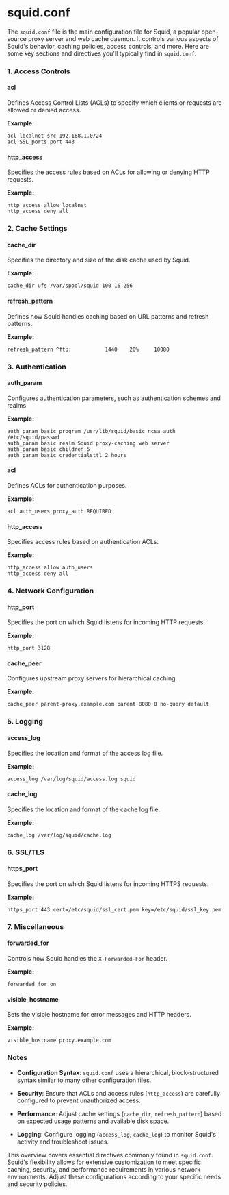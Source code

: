 # squid.conf
The `squid.conf` file is the main configuration file for Squid, a popular open-source proxy server and web cache daemon. It controls various aspects of Squid's behavior, caching policies, access controls, and more. Here are some key sections and directives you'll typically find in `squid.conf`:

### 1. Access Controls

#### acl
Defines Access Control Lists (ACLs) to specify which clients or requests are allowed or denied access.

**Example:**
```squid
acl localnet src 192.168.1.0/24
acl SSL_ports port 443
```

#### http_access
Specifies the access rules based on ACLs for allowing or denying HTTP requests.

**Example:**
```squid
http_access allow localnet
http_access deny all
```

### 2. Cache Settings

#### cache_dir
Specifies the directory and size of the disk cache used by Squid.

**Example:**
```squid
cache_dir ufs /var/spool/squid 100 16 256
```

#### refresh_pattern
Defines how Squid handles caching based on URL patterns and refresh patterns.

**Example:**
```squid
refresh_pattern ^ftp:           1440    20%     10080
```

### 3. Authentication

#### auth_param
Configures authentication parameters, such as authentication schemes and realms.

**Example:**
```squid
auth_param basic program /usr/lib/squid/basic_ncsa_auth /etc/squid/passwd
auth_param basic realm Squid proxy-caching web server
auth_param basic children 5
auth_param basic credentialsttl 2 hours
```

#### acl
Defines ACLs for authentication purposes.

**Example:**
```squid
acl auth_users proxy_auth REQUIRED
```

#### http_access
Specifies access rules based on authentication ACLs.

**Example:**
```squid
http_access allow auth_users
http_access deny all
```

### 4. Network Configuration

#### http_port
Specifies the port on which Squid listens for incoming HTTP requests.

**Example:**
```squid
http_port 3128
```

#### cache_peer
Configures upstream proxy servers for hierarchical caching.

**Example:**
```squid
cache_peer parent-proxy.example.com parent 8080 0 no-query default
```

### 5. Logging

#### access_log
Specifies the location and format of the access log file.

**Example:**
```squid
access_log /var/log/squid/access.log squid
```

#### cache_log
Specifies the location and format of the cache log file.

**Example:**
```squid
cache_log /var/log/squid/cache.log
```

### 6. SSL/TLS

#### https_port
Specifies the port on which Squid listens for incoming HTTPS requests.

**Example:**
```squid
https_port 443 cert=/etc/squid/ssl_cert.pem key=/etc/squid/ssl_key.pem
```

### 7. Miscellaneous

#### forwarded_for
Controls how Squid handles the `X-Forwarded-For` header.

**Example:**
```squid
forwarded_for on
```

#### visible_hostname
Sets the visible hostname for error messages and HTTP headers.

**Example:**
```squid
visible_hostname proxy.example.com
```

### Notes

- **Configuration Syntax**: `squid.conf` uses a hierarchical, block-structured syntax similar to many other configuration files.
  
- **Security**: Ensure that ACLs and access rules (`http_access`) are carefully configured to prevent unauthorized access.
  
- **Performance**: Adjust cache settings (`cache_dir`, `refresh_pattern`) based on expected usage patterns and available disk space.
  
- **Logging**: Configure logging (`access_log`, `cache_log`) to monitor Squid's activity and troubleshoot issues.

This overview covers essential directives commonly found in `squid.conf`. Squid's flexibility allows for extensive customization to meet specific caching, security, and performance requirements in various network environments. Adjust these configurations according to your specific needs and security policies.
